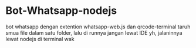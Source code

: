 # Bot-Whatsapp-nodejs
bot whatsapp dengan extention whatsapp-web.js dan qrcode-terminal
taruh smua file dalam satu folder, lalu di runnya jangan lewat IDE yh, jalaninnya lewat nodejs di terminal wak
